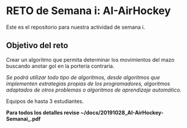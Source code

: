# RETO de Semana i: AI-AirHockey
Este es el repositorio para nuestra actividad de semana i.

## Objetivo del reto

Crear un algoritmo que permita determinar los movimientos del mazo buscando anotar gol en la portería contraria.

_Se podrá utilizar todo tipo de algoritmos, desde algoritmos que implementen estrategias propias de los programadores, algoritmos adaptados de otros problemas o algoritmos de aprendizaje automático._

Equipos de hasta 3 estudiantes.

**Para todos los detalles revise ~/docs/20191028_AI-AirHockey-Semanai_.pdf**



